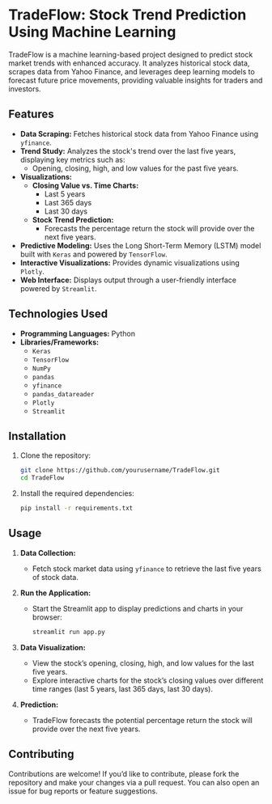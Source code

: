 # TradeFlow: Stock Trend Prediction Using Machine Learning

TradeFlow is a machine learning-based project designed to predict stock market trends with enhanced accuracy. It analyzes historical stock data, scrapes data from Yahoo Finance, and leverages deep learning models to forecast future price movements, providing valuable insights for traders and investors.

## Features

- **Data Scraping:** Fetches historical stock data from Yahoo Finance using `yfinance`.
- **Trend Study:** Analyzes the stock's trend over the last five years, displaying key metrics such as:
  - Opening, closing, high, and low values for the past five years.
- **Visualizations:**
  - **Closing Value vs. Time Charts:**
    - Last 5 years
    - Last 365 days
    - Last 30 days
  - **Stock Trend Prediction:**
    - Forecasts the percentage return the stock will provide over the next five years.
- **Predictive Modeling:** Uses the Long Short-Term Memory (LSTM) model built with `Keras` and powered by `TensorFlow`.
- **Interactive Visualizations:** Provides dynamic visualizations using `Plotly`.
- **Web Interface:** Displays output through a user-friendly interface powered by `Streamlit`.

## Technologies Used

- **Programming Languages:** Python
- **Libraries/Frameworks:**
  - `Keras`
  - `TensorFlow`
  - `NumPy`
  - `pandas`
  - `yfinance`
  - `pandas_datareader`
  - `Plotly`
  - `Streamlit`

## Installation

1. Clone the repository:
   ```bash
   git clone https://github.com/yourusername/TradeFlow.git
   cd TradeFlow
   ```

2. Install the required dependencies:
   ```bash
   pip install -r requirements.txt
   ```

## Usage

1. **Data Collection:**
   - Fetch stock market data using `yfinance` to retrieve the last five years of stock data.

2. **Run the Application:**
   - Start the Streamlit app to display predictions and charts in your browser:
     ```bash
     streamlit run app.py
     ```

3. **Data Visualization:**
   - View the stock’s opening, closing, high, and low values for the last five years.
   - Explore interactive charts for the stock’s closing values over different time ranges (last 5 years, last 365 days, last 30 days).
   
4. **Prediction:**
   - TradeFlow forecasts the potential percentage return the stock will provide over the next five years.


## Contributing

Contributions are welcome! If you’d like to contribute, please fork the repository and make your changes via a pull request. You can also open an issue for bug reports or feature suggestions.

